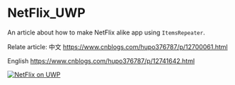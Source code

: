 # NetFlix_UWP

An article about how to make NetFlix alike app using `ItemsRepeater`.

Relate article: 
中文    https://www.cnblogs.com/hupo376787/p/12700061.html

English https://www.cnblogs.com/hupo376787/p/12741642.html



[![NetFlix on UWP](https://res.cloudinary.com/marcomontalbano/image/upload/v1587315555/video_to_markdown/images/youtube--2qqYywttue4-c05b58ac6eb4c4700831b2b3070cd403.jpg)](https://youtu.be/2qqYywttue4 "NetFlix on UWP")
